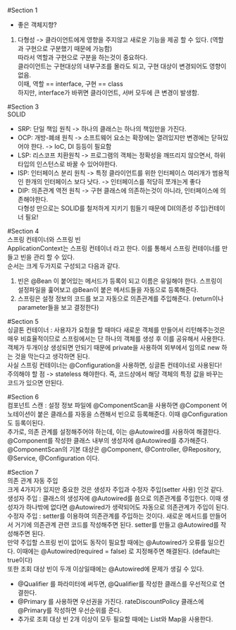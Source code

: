 #Section 1
* 좋은 객체지향?   
1. 다형성 -> 클라이언트에게 영향을 주지않고 새로운 기능을 제공 할 수 있다. (역할과 구현으로 구분했기 때문에 가능함)   
따라서 역할과 구현으로 구분을 하는것이 중요하다.   
클라이언트는 구현대상의 내부구조를 몰라도 되고, 구현 대상이 변경되어도 영향이 없음.   
이때, 역할 == interface, 구현 == class   
하지만, interface가 바뀌면 클라이언트, 서버 모두에 큰 변경이 발생함.   
   
#Section 3   
SOLID   
* SRP: 단일 책임 원칙 -> 하나의 클래스는 하나의 책임만을 가진다.   
* OCP: 개방-폐쇄 원칙 -> 소프트웨어 요소는 확장에는 열려있지만 변경에는 닫혀있어야 한다. -> IoC, DI 등등이 필요함   
* LSP: 리스코프 치환원칙 -> 프로그램의 객체는 정확성을 깨뜨리지 않으면서, 하위타입의 인스턴스로 바꿀 수 있어야한다.   
* ISP: 인터페이스 분리 원칙 -> 특정 클라이언트를 위한 인터페이스 여러개가 범용적인 한개의 인터페이스 보다 낫다. -> 인터페이스를 적당히 쪼개는게 좋다   
* DIP: 의존관계 역전 원칙 -> 구현 클래스에 의존하는것이 아니라, 인터페이스에 의존해야한다.   
다형성 만으로는 SOLID를 철저하게 지키기 힘들기 때문에 DI(의존성 주입)컨테이너 필요!   
   
#Section 4   
스프링 컨테이너와 스프링 빈   
ApplicationContext는 스프링 컨테이너 라고 한다. 이를 통해서 스프링 컨테이너를 만들고 빈을 관리 할 수 있다.   
순서는 크게 두가지로 구성되고 다음과 같다.   
1. 빈은 @Bean 이 붙어있는 메서드가 등록이 되고 이름은 유일해야 한다. 스프링이 설정파일을 훑어보고 @Bean이 붙은 메서드들을 자동으로 등록해준다.   
2. 스프링은 설정 정보의 코드를 보고 자동으로 의존관계를 주입해준다. (return이나 parameter들을 보고 결정한다)   
   
#Section 5   
싱글톤 컨테이너 : 사용자가 요청을 할 때마다 새로운 객체를 만들어서 리턴해주는것은 매우 비효율적이므로 스프링에서는 단 하나의 객체를 생성 후 이를 공유해서 사용한다.   
객체가 두개이상 생성되면 안되기 때문에 private을 사용하여 외부에서 임의로 new 하는 것을 막는다고 생각하면 된다.   
사실 스프링 컨테이너는 @Configuration을 사용하면, 싱글톤 컨테이너로 사용된다!   
주의해야 할 점 -> stateless 해야한다. 즉, 코드상에서 해당 객체의 특정 값을 바꾸는 코드가 있으면 안된다.   
   
#Section 6   
컴포넌트 스캔 : 설정 정보 파일에 @ComponentScan을 사용하면 @Component 어노테이션이 붙은 클래스를 자동을 스캔해서 빈으로 등록해준다. 이때 @Configuration도 등록이된다.   
추가로, 의존 관계를 설정해주어야 하는데, 이는 @Autowired를 사용하여 해결한다. @Component를 작성한 클래스 내부의 생성자에 @Autowired를 추가해준다.   
@ComponentScan의 기본 대상은 @Component, @Controller, @Repository, @Service, @Configuration 이다.   
   
#Section 7   
의존 관계 자동 주입   
크게 4가지가 있지만 중요한 것은 생성자 주입과 수정자 주입(setter 사용) 인것 같다.   
생성자 주입 : 클래스의 생성자에 @Autowired를 씀으로 의존관계를 주입한다. 이때 생성자가 하나밖에 없다면 @Autowired가 생략되어도 자동으로 의존관계가 주입이 된다.   
수정자 주입 : setter를 이용하여 의존관계를 주입하는 것이다. 새로운 메서드를 만들어서 거기에 의존관계 관련 코드를 작성해주면 된다. setter를 만들고 @Autowired를 작성해주면 된다.   
만약 주입할 스프링 빈이 없어도 동작이 필요할 때에는 @Autowired가 오류를 일으킨다. 이때에는 @Autowired(required = false) 로 지정해주면 해결된다. (default는 true이다)   
또한 조회 대상 빈이 두개 이상일때에는 @Autowired에 문제가 생길 수 있다.    
- @Qualifier 를 파라미터에 써두면, @Qualifier를 작성한 클래스를 우선적으로 연결한다.   
- @Primary 를 사용하면 우선권을 가진다. rateDiscountPolicy 클래스에 @Primary를 작성하면 우선순위를 준다.
- 추가로 조회 대상 빈 2개 이상이 모두 필요할 때에는 List와 Map을 사용한다.
